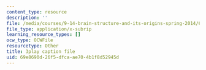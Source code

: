 ```yaml
---
content_type: resource
description: ''
file: /media/courses/9-14-brain-structure-and-its-origins-spring-2014/69e8690d26f5dfcaae704b1f8d52945d_555119.srt
file_type: application/x-subrip
learning_resource_types: []
ocw_type: OCWFile
resourcetype: Other
title: 3play caption file
uid: 69e8690d-26f5-dfca-ae70-4b1f8d52945d
---
```

